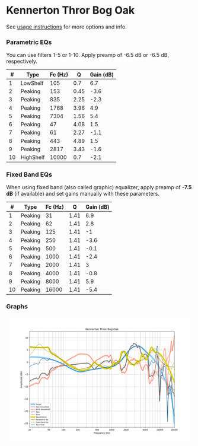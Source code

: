 # Kennerton Thror Bog Oak
See [usage instructions](https://github.com/jaakkopasanen/AutoEq#usage) for more options and info.

### Parametric EQs
You can use filters 1-5 or 1-10. Apply preamp of -6.5 dB or -6.5 dB, respectively.

|   # | Type      |   Fc (Hz) |    Q |   Gain (dB) |
|-----|-----------|-----------|------|-------------|
|   1 | LowShelf  |       105 | 0.7  |         6.7 |
|   2 | Peaking   |       153 | 0.45 |        -3.6 |
|   3 | Peaking   |       835 | 2.25 |        -2.3 |
|   4 | Peaking   |      1768 | 3.96 |         4.9 |
|   5 | Peaking   |      7304 | 1.56 |         5.4 |
|   6 | Peaking   |        47 | 4.08 |         1.5 |
|   7 | Peaking   |        61 | 2.27 |        -1.1 |
|   8 | Peaking   |       443 | 4.89 |         1.5 |
|   9 | Peaking   |      2817 | 3.43 |        -1.6 |
|  10 | HighShelf |     10000 | 0.7  |        -2.1 |

### Fixed Band EQs
When using fixed band (also called graphic) equalizer, apply preamp of **-7.5 dB** (if available) and set gains manually with these parameters.

|   # | Type    |   Fc (Hz) |    Q |   Gain (dB) |
|-----|---------|-----------|------|-------------|
|   1 | Peaking |        31 | 1.41 |         6.9 |
|   2 | Peaking |        62 | 1.41 |         2.8 |
|   3 | Peaking |       125 | 1.41 |        -1   |
|   4 | Peaking |       250 | 1.41 |        -3.6 |
|   5 | Peaking |       500 | 1.41 |        -0.1 |
|   6 | Peaking |      1000 | 1.41 |        -2.4 |
|   7 | Peaking |      2000 | 1.41 |         3   |
|   8 | Peaking |      4000 | 1.41 |        -0.8 |
|   9 | Peaking |      8000 | 1.41 |         5.9 |
|  10 | Peaking |     16000 | 1.41 |        -5.4 |

### Graphs
![](./Kennerton%20Thror%20Bog%20Oak.png)
